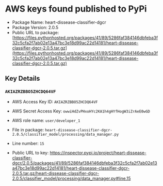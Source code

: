 # AWS keys found published to PyPi

* Package Name: heart-dissease-classifier-dgcr
* Package Version: 2.0.5
* Public URL to package: [https://files.pythonhosted.org/packages/41/89/5286faf384146dbfeba3f32c5cfa2f7ab02e13a47bc3e18d99ac22d14181/heart-dissease-classifier-dgcr-2.0.5.tar.gz](https://files.pythonhosted.org/packages/41/89/5286faf384146dbfeba3f32c5cfa2f7ab02e13a47bc3e18d99ac22d14181/heart-dissease-classifier-dgcr-2.0.5.tar.gz)

## Key Details

### `AKIAZRZBBO5ZHCDQ64VF`

* AWS Access Key ID: `AKIAZRZBBO5ZHCDQ64VF`
* AWS Secret Access Key: `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` 
* AWS role name: `user/developer_1`
* File in package: `heart-dissease-classifier-dgcr-2.0.5/classifier_model/processing/data_manager.py`
* Line number: `15`

* Public URL to key: https://inspector.pypi.io/project/heart-dissease-classifier-dgcr/2.0.5/packages/41/89/5286faf384146dbfeba3f32c5cfa2f7ab02e13a47bc3e18d99ac22d14181/heart-dissease-classifier-dgcr-2.0.5.tar.gz/heart-dissease-classifier-dgcr-2.0.5/classifier_model/processing/data_manager.py#line.15


